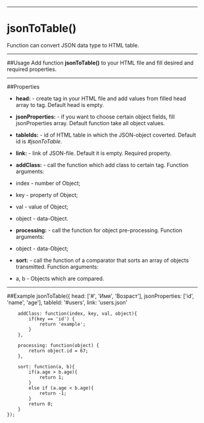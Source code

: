 ----
# jsonToTable()

Function can convert JSON data type to HTML table.

----
##Usage
Add function **jsonToTable()** to your HTML file and fill desired and required properties.

----
##Properties
* **head:** - create tag <thead></thead> in your HTML file and add values from filled head array to <td></td> tag. Default head is empty.

* **jsonProperties:** - if you want to choose certain object fields, fill  jsonProperties array. Default function take all object values.

* **tableIds:** - id of HTML table in which the JSON-object coverted. Default id is *#jsonToTable*.

* **link:** - link of JSON-file. Default it is empty. Required property.
* **addClass:** - call the function which add class to certain <td></td> tag. Function arguments:
 * index - number of Object;
 * key - property of Object;
 * val - value of Object;
 * object - data-Object.

* **processing:** - call the function for object pre-processing. Function arguments:
 * object - data-Object;

* **sort:** - call the function of a comparator that sorts an array of objects transmitted. Function arguments:
 * a, b - Objects which are compared.

----
##Example
    jsonToTable({
	        head: ['#', 'Имя', 'Возраст'],
		jsonProperties: ['id', 'name', 'age'],
		tableId: '#users',
		link: 'users.json'
        
		addClass: function(index, key, val, object){
			if(key == 'id') {
				return 'example';
			}
		},
		
		processing: function(object) {
			return object.id = 67;
		},
		
		sort: function(a, b){
			if(a.age > b.age){
				return 1;
			}
			else if (a.age < b.age){
				return -1;
			}
			return 0;
		} 
	});

